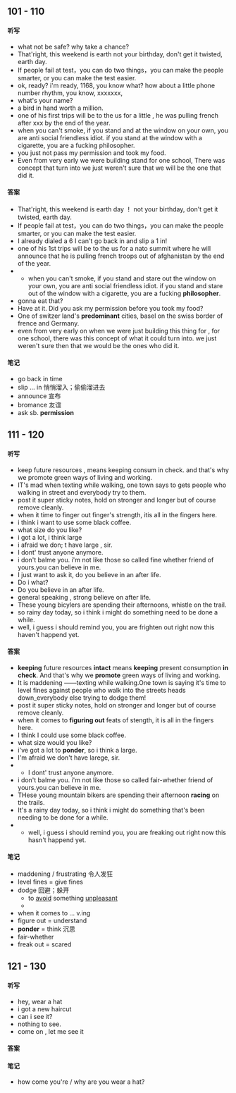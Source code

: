 ## 101 - 110

#### 听写
- what not be safe? why take a chance?
- That'right, this weekend is earth not your birthday, don't get it twisted, earth day.
- If people fail at test，you can do two things，you can make the people smarter, or you can make the test easier.
- ok, ready? i'm ready, 1168, you know what? how about a little phone number rhythm, you know, xxxxxxx,
-  what's your name?
- a bird in hand worth a million.
- one of his first trips will be to the us for a little , he was pulling french after xxx by the end of the year.
- when you can't smoke, if you stand and at the window on your own, you are anti social friendless idiot. if you stand at the window with a cigarette, you are a fucking philosopher.
- you just not pass my permission and took my food.
- Even from very early we were building stand for one school, There was concept that turn into we just weren't sure that we will be the one that did it.

#### 答案
- That'right, this weekend is earth day ！ not your birthday, don't get it twisted, earth day.
- If people fail at test，you can do two things，you can make the people smarter, or you can make the test easier.
- I already dialed a 6 I can't go back in and slip a 1 in!
- one of his 1st trips will be to the us for a nato summit where he will announce that he is pulling french troops out of afghanistan by the end of the year.
- - when you can't smoke, if you stand and stare out the window on your own, you are anti social friendless idiot. if you stand and stare out of the window with a cigarette, you are a fucking **philosopher**.
- gonna eat that?
- Have at it. Did you ask my permission before you took my food?
- One of switzer land's **predominant** cities, basel on the swiss border of frence and Germany.
- even from very early on when we were just building this thing for , for one school, there was this concept of what it could turn into. we just weren't sure then that we would be the ones who did it.

#### 笔记  
- go back in time
- slip ... in 悄悄溜入；偷偷溜进去
- announce 宣布
- bromance 友谊
- ask sb. **permission**


## 111 - 120


#### 听写
- keep future resources , means keeping consum in check. and that's why we promote green ways of living and working.
- IT's mad when texting while walking, one town says to gets people who walking in street and everybody try to them.
- post it super sticky notes, hold on stronger and longer but of course remove cleanly.
- when it time to finger out finger's strength, itis all in the fingers here.
- i think i want to use some black coffee.
- what size do you like?
- i got a lot, i think large
- i afraid we don; t have large , sir.
- I dont' trust anyone anymore.
- i don't balme you. i'm not like those so called fine whether friend of yours.you can believe in me.
- I just want to ask it, do you believe in an after life.
- Do i what? 
- Do you believe in an after life.
- general speaking , strong believe on after life.
- These young  bicylers are spending their afternoons, whistle on the trail. 
- so rainy day today, so i think i might do something need to be done a while.
- well, i guess i should remind you, you are frighten out right now this haven't happend yet.

#### 答案
- **keeping** future resources **intact** means **keeping** present consumption **in check**. And that's why we **promote** green ways of living and working.
- It is maddening ——texting while walking.One town is saying it's time to level fines against people who walk into the streets heads down_everybody else trying to dodge them!
- post it super sticky notes, hold on stronger and longer but of course remove cleanly.
- when it comes to **figuring out** feats of stength, it is all in the fingers here.
- I think I could use some black coffee.
- what size would you like?
- i've got a lot to **ponder**, so i think a large.
- I'm afraid we don't have larege, sir. 
- - I dont' trust anyone anymore.
- i don't balme you. i'm not like those so called fair-whether friend of yours.you can believe in me.
- THese young mountain bikers are spending their afternoon **racing** on the trails.
 - It's a rainy day today, so i think i might do something that's been needing to be done for a while.
 - - well, i guess i should remind you, you are freaking out right now this hasn't happend yet.



#### 笔记
- maddening / frustrating 令人发狂
- level fines = give fines
- dodge 回避；躲开
	- to [avoid](https://dictionary.cambridge.org/zhs/%E8%AF%8D%E5%85%B8/%E8%8B%B1%E8%AF%AD-%E6%B1%89%E8%AF%AD-%E7%AE%80%E4%BD%93/avoid "avoid") something [unpleasant](https://dictionary.cambridge.org/zhs/%E8%AF%8D%E5%85%B8/%E8%8B%B1%E8%AF%AD-%E6%B1%89%E8%AF%AD-%E7%AE%80%E4%BD%93/unpleasant "unpleasant")
	-
- when it comes to ... v.ing
- figure out = understand
- **ponder** = think 沉思
- fair-whether 
- freak  out = scared


## 121 - 130
#### 听写
- hey, wear a hat
- i got a new haircut
- can i see it?
- nothing to see.
- come on , let me see it

#### 答案


#### 笔记
- how come you're / why  are you  wear a hat?
